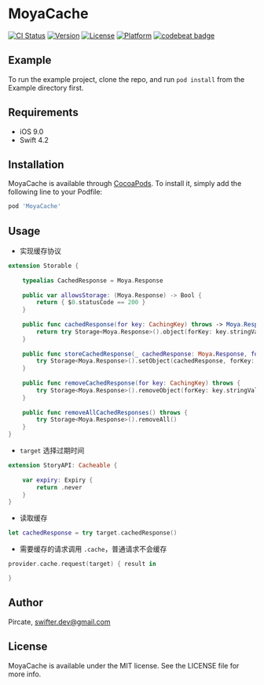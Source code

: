 # MoyaCache

[![CI Status](https://img.shields.io/travis/Pircate/MoyaCache.svg?style=flat)](https://travis-ci.org/Pircate/MoyaCache)
[![Version](https://img.shields.io/cocoapods/v/MoyaCache.svg?style=flat)](https://cocoapods.org/pods/MoyaCache)
[![License](https://img.shields.io/cocoapods/l/MoyaCache.svg?style=flat)](https://cocoapods.org/pods/MoyaCache)
[![Platform](https://img.shields.io/cocoapods/p/MoyaCache.svg?style=flat)](https://cocoapods.org/pods/MoyaCache)
[![codebeat badge](https://codebeat.co/badges/2a844bc6-5a32-4f9c-9585-f34aae5ab6c3)](https://codebeat.co/projects/github-com-pircate-moyacache-master)

## Example

To run the example project, clone the repo, and run `pod install` from the Example directory first.

## Requirements

* iOS 9.0
* Swift 4.2

## Installation

MoyaCache is available through [CocoaPods](https://cocoapods.org). To install
it, simply add the following line to your Podfile:

```ruby
pod 'MoyaCache'
```

## Usage

* 实现缓存协议

```swift
extension Storable {
    
    typealias CachedResponse = Moya.Response
    
    public var allowsStorage: (Moya.Response) -> Bool {
        return { $0.statusCode == 200 }
    }
    
    public func cachedResponse(for key: CachingKey) throws -> Moya.Response {
        return try Storage<Moya.Response>().object(forKey: key.stringValue)
    }
    
    public func storeCachedResponse(_ cachedResponse: Moya.Response, for key: CachingKey) throws {
        try Storage<Moya.Response>().setObject(cachedResponse, forKey: key.stringValue)
    }
    
    public func removeCachedResponse(for key: CachingKey) throws {
        try Storage<Moya.Response>().removeObject(forKey: key.stringValue)
    }
    
    public func removeAllCachedResponses() throws {
        try Storage<Moya.Response>().removeAll()
    }
}
```

* `target` 选择过期时间

```swift
extension StoryAPI: Cacheable {
    
    var expiry: Expiry {
        return .never
    }
}
```

* 读取缓存

```swift
let cachedResponse = try target.cachedResponse()
```

* 需要缓存的请求调用 `.cache`，普通请求不会缓存

```swift
provider.cache.request(target) { result in

}
```

## Author

Pircate, swifter.dev@gmail.com

## License

MoyaCache is available under the MIT license. See the LICENSE file for more info.
